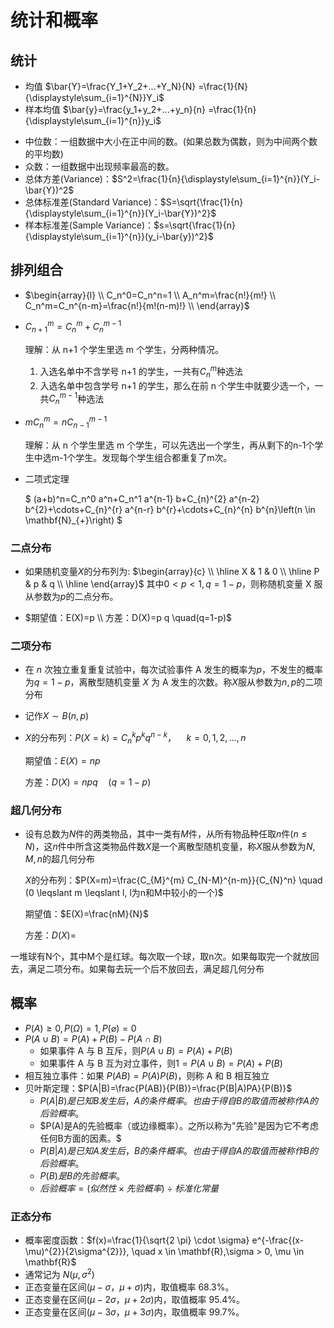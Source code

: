 # 统计和概率

## 统计

- 均值 $\bar{Y}=\frac{Y_1+Y_2+...+Y_N}{N} =\frac{1}{N}{\displaystyle\sum_{i=1}^{N}}Y_i$
- 样本均值 $\bar{y}=\frac{y_1+y_2+...+y_n}{n} =\frac{1}{n}{\displaystyle\sum_{i=1}^{n}}y_i$

* 中位数：一组数据中大小在正中间的数。(如果总数为偶数，则为中间两个数的平均数)
* 众数：一组数据中出现频率最高的数。
* 总体方差(Variance)：$S^2=\frac{1}{n}{\displaystyle\sum_{i=1}^{n}}(Y_i-\bar{Y})^2$
* 总体标准差(Standard Variance)：$S=\sqrt{\frac{1}{n}{\displaystyle\sum_{i=1}^{n}}(Y_i-\bar{Y})^2}$
* 样本标准差(Sample Variance)：$s=\sqrt{\frac{1}{n}{\displaystyle\sum_{i=1}^{n}}(y_i-\bar{y})^2}$

## 排列组合

- $\begin{array}{l} \\
  C_n^0=C_n^n=1 \\
  A_n^m=\frac{n!}{m!} \\
  C_n^m=C_n^{n-m}=\frac{n!}{m!(n-m)!} \\
  \end{array}$

- $C_{n+1}^{m}=C_n^m+C_n^{m-1}$

  理解：从 n+1 个学生里选 m 个学生，分两种情况。

  1. 入选名单中不含学号 n+1 的学生，一共有$C_n^m$种选法
  2. 入选名单中包含学号 n+1 的学生，那么在前 n 个学生中就要少选一个，一共$C_n^{m-1}$种选法

- $mC_{n}^{m}=nC_{n-1}^{m-1}$

  理解：从 n 个学生里选 m 个学生，可以先选出一个学生，再从剩下的n-1个学生中选m-1个学生。发现每个学生组合都重复了m次。

- 二项式定理

  $
  (a+b)^n=C_n^0 a^n+C_n^1 a^{n-1} b+C_{n}^{2} a^{n-2} b^{2}+\cdots+C_{n}^{r} a^{n-r} b^{r}+\cdots+C_{n}^{n} b^{n}\left(n \in \mathbf{N}_{+}\right)
  $

### 二点分布

- 如果随机变量$X$的分布列为:
  $\begin{array}{c} \\
\hline X & 1 & 0 \\
\hline P & p & q \\
\hline \end{array}$
  其中$0<p<1,q=1-p$，则称随机变量 X 服从参数为$p$的二点分布。

- $期望值：E(X)=p \\
  方差：D(X)=p q \quad(q=1-p)$

### 二项分布

- 在 $n$ 次独立重复重复试验中，每次试验事件 A 发生的概率为$p$，不发生的概率为$q=1-p$，离散型随机变量 $X$ 为 A 发生的次数。称$X$服从参数为$n,p$的二项分布
- 记作$X \sim B(n, p)$

- $X$的分布列：$P(X=k)=C_n^kp^kq^{n-k}，\quad k=0,1,2,...,n$

  期望值：$E(X)=np$

  方差：$D(X)=n p q \quad(q=1-p)$

### 超几何分布

- 设有总数为$N$件的两类物品，其中一类有$M$件，从所有物品种任取$n$件$(n\le N)$，这$n$件中所含这类物品件数$X$是一个离散型随机变量，称$X$服从参数为$N,M,n$的超几何分布

  $X$的分布列：$P(X=m)=\frac{C_{M}^{m} C_{N-M}^{n-m}}{C_{N}^n} \quad (0 \leqslant m \leqslant l, l为n和M中较小的一个)$

  期望值：$E(X)=\frac{nM}{N}$

  方差：$D(X)=$

一堆球有N个，其中M个是红球。每次取一个球，取n次。如果每取完一个就放回去，满足二项分布。如果每去玩一个后不放回去，满足超几何分布

## 概率

- $P(A)\ge0,P(\Omega)=1,P(\varnothing)=0$
- $P(A\cup B)=P(A)+P(B)-P(A\cap B)$
  - 如果事件 A 与 B 互斥，则$P(A\cup B)=P(A)+P(B)$
  - 如果事件 A 与 B 互为对立事件，则$1=P(A\cup B)=P(A)+P(B)$
- 相互独立事件：如果 $P(AB)=P(A)P(B)$，则称 A 和 B 相互独立
- 贝叶斯定理：$P(A|B)=\frac{P(AB)}{P(B)}=\frac{P(B|A)PA}{P(B)}$
  - $P(A|B)是已知B发生后，A的条件概率。也由于得自B的取值而被称作A的后验概率。$
  - $P(A)是A的先验概率（或边缘概率）。之所以称为"先验"是因为它不考虑任何B方面的因素。$
  - $P(B|A)是已知A发生后，B的条件概率。也由于得自A的取值而被称作B的后验概率。$
  - $P(B)是B 的先验概率。$
  - $后验概率 = (似然性\times 先验概率)\div 标准化常量$

### 正态分布

- 概率密度函数：$f(x)=\frac{1}{\sqrt{2 \pi} \cdot \sigma} e^{-\frac{(x-\mu)^{2}}{2\sigma^{2}}}, \quad x \in \mathbf{R},\sigma > 0, \mu \in \mathbf{R}$
- 通常记为 $N(\mu, \sigma^2)$
- 正态变量在区间$(\mu-\sigma，\mu+\sigma)$内，取值概率 68.3%。
- 正态变量在区间$(\mu-2\sigma，\mu+2\sigma)$内，取值概率 95.4%。
- 正态变量在区间$(\mu-3\sigma，\mu+3\sigma)$内，取值概率 99.7%。

